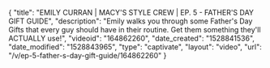 {
    "title": "EMILY CURRAN | MACY'S STYLE CREW | EP. 5 - FATHER'S DAY GIFT GUIDE",
    "description": "Emily walks you through some Father's Day Gifts that every guy should have in their routine. Get them something they'll ACTUALLY use!",
    "videoid": "164862260",
    "date_created": "1528841536",
    "date_modified": "1528843965",
    "type": "captivate",
    "layout": "video",
    "url": "\/v\/ep-5-father-s-day-gift-guide\/164862260"
}